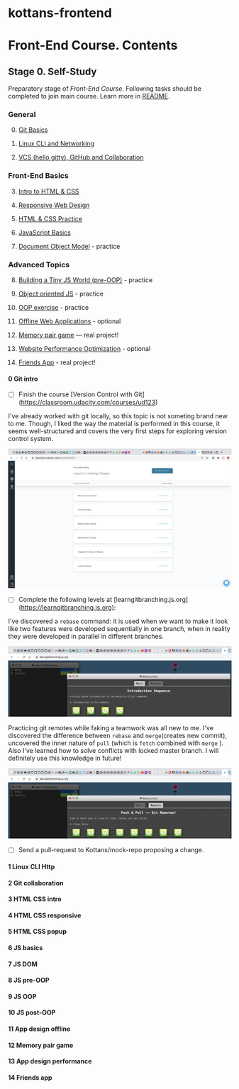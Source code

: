 # kottans-frontend

# Front-End Course. Contents

## Stage 0. Self-Study

Preparatory stage of _Front-End Course_. Following tasks should be completed
to join main course. Learn more in [README](README.md).

### General
0. [Git Basics](#0-git-intro)
 
1. [Linux CLI and Networking](#1-linux-cli-http)
 
2. [VCS (hello gitty), GitHub and Collaboration](#2-git-collaboration)

### Front-End Basics
3. [Intro to HTML & CSS](#3-html-css-intro)
 
4. [Responsive Web Design](#4-html-css-responsive)
 
5. [HTML & CSS Practice](#5-html-css-popup)
 
6. [JavaScript Basics](#6-js-basics)
 
7. [Document Object Model](#7-js-dom) - practice

### Advanced Topics
8. [Building a Tiny JS World (pre-OOP)](#8-js-pre-oop) - practice
 
9. [Object oriented JS](#9-js-oop) - practice
 
10. [OOP exercise](#10-js-post-oop) - practice
 
11. [Offline Web Applications](#11-app-design-offline) - optional

12. [Memory pair game](#12-memory-pair-game) — real project!

13. [Website Performance Optimization](#13-app-design-performance) - optional

14. [Friends App](#14-friends-app) - real project!

#### 0 Git intro

* [ ] Finish the course [Version Control with Git] (https://classroom.udacity.com/courses/ud123)

I've already worked with git locally, so this topic is not someting brand new to me. Though, I liked the way the material is performed in this course, it seems well-structured and covers the very first steps for exploring version control system.

![Udacity screenshot](task0/01.jpg)

* [ ] Complete the following levels at [learngitbranching.js.org] (https://learngitbranching.js.org):

I've discovered a ```rebase``` command: it is used when we want to make it look like two features were developed sequentially in one branch, when in reality they were developed in parallel in different branches.

![Main: Introduction Sequence](task0/02.jpg)

Practicing git remotes while faking a teamwork was all new to me. I've discovered the difference between ```rebase``` and ```merge```(creates new commit), uncovered the inner nature of ```pull``` (which is ```fetch``` combined with ```merge``` ). Also I've learned how to solve conflicts with locked master branch. I will definitely use this knowledge in future!

![Remote: Push & Pull -- Git Remotes](task0/03.jpg)

* [ ] Send a pull-request to Kottans/mock-repo proposing a change.

#### 1 Linux CLI Http

#### 2 Git collaboration

#### 3 HTML CSS intro

#### 4 HTML CSS responsive

#### 5 HTML CSS popup

#### 6 JS basics

#### 7 JS DOM

#### 8 JS pre-OOP

#### 9 JS OOP

#### 10 JS post-OOP

#### 11 App design offline

#### 12 Memory pair game

#### 13 App design performance

#### 14 Friends app
